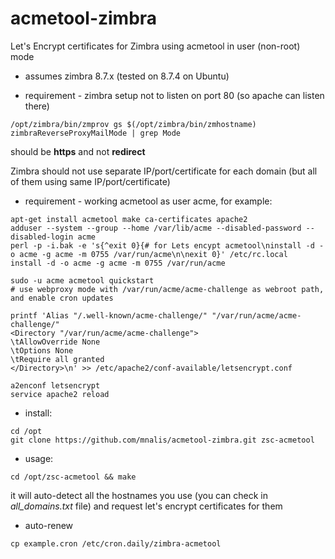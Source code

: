 # acmetool-zimbra
Let's Encrypt certificates for Zimbra using acmetool in user (non-root) mode
* assumes zimbra 8.7.x (tested on 8.7.4 on Ubuntu)

* requirement - zimbra setup not to listen on port 80 (so apache can listen there)
~~~
/opt/zimbra/bin/zmprov gs $(/opt/zimbra/bin/zmhostname) zimbraReverseProxyMailMode | grep Mode
~~~
should be **https** and not **redirect**

Zimbra should not use separate IP/port/certificate for each domain (but all of them using same IP/port/certificate)

* requirement - working acmetool as user acme, for example:
~~~
apt-get install acmetool make ca-certificates apache2
adduser --system --group --home /var/lib/acme --disabled-password --disabled-login acme
perl -p -i.bak -e 's{^exit 0}{# for Lets encypt acmetool\ninstall -d -o acme -g acme -m 0755 /var/run/acme\n\nexit 0}' /etc/rc.local
install -d -o acme -g acme -m 0755 /var/run/acme

sudo -u acme acmetool quickstart 
# use webproxy mode with /var/run/acme/acme-challenge as webroot path, and enable cron updates

printf 'Alias "/.well-known/acme-challenge/" "/var/run/acme/acme-challenge/"
<Directory "/var/run/acme/acme-challenge">
\tAllowOverride None
\tOptions None
\tRequire all granted
</Directory>\n' >> /etc/apache2/conf-available/letsencrypt.conf

a2enconf letsencrypt
service apache2 reload
~~~



* install:
~~~
cd /opt
git clone https://github.com/mnalis/acmetool-zimbra.git zsc-acmetool
~~~

* usage:
~~~
cd /opt/zsc-acmetool && make
~~~
it will auto-detect all the hostnames you use (you can check in *all_domains.txt* file) and request let's encrypt certificates for them

* auto-renew
~~~
cp example.cron /etc/cron.daily/zimbra-acmetool
~~~
